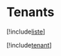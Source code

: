 # Tenants

[!include[liste](tenants.liste.autogen.md)]

[!include[tenant](tenants.tenant.autogen.md)]
























